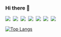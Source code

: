 ### Hi there 👋
<img src="https://img.shields.io/badge/Vue-4FC08D?style=flat-square&logo=vuedotjs&logoColor=white"/></a>&nbsp;
<img src="https://img.shields.io/badge/Nuxt-00DC82?style=flat-square&logo=nuxtdotjs&logoColor=white"/></a>&nbsp;
<img src="https://img.shields.io/badge/javascript-F7DF1E?style=flat-square&logo=javascript&logoColor=black"/></a>&nbsp;
<img src="https://img.shields.io/badge/css3-1572B6?style=flat-square&logo=css3&logoColor=white"/></a>&nbsp;
<img src="https://img.shields.io/badge/typescript-3178C6?style=flat-square&logo=typescript&logoColor=white"/></a>&nbsp;
<img src="https://img.shields.io/badge/html5-E34F26?style=flat-square&logo=html5&logoColor=white"/></a>&nbsp;
<img src="https://img.shields.io/badge/react-61DAFB?style=flat-square&logo=react&logoColor=black"/></a>&nbsp;

<!-- ![Anurag's GitHub stats](https://github-readme-stats.vercel.app/api?username=zestlee1106&show_icons=true&theme=yeblu)-->
<!--[![Top Langs](https://github-readme-stats.vercel.app/api?username=zestlee1106&langs_count=10&layout=compact&theme=dark&ver=2)](https://github.com/jogilsang/zestlee1106) -->


[![Top Langs](https://github-readme-zestlee1106-stats.vercel.app/api/top-langs/?username=zestlee1106)](https://github.com/zestlee1106/github-readme-stats)

<!--
**zestlee1106/zestlee1106** is a ✨ _special_ ✨ repository because its `README.md` (this file) appears on your GitHub profile.

Here are some ideas to get you started:

- 🔭 I’m currently working on ...
- 🌱 I’m currently learning ...
- 👯 I’m looking to collaborate on ...
- 🤔 I’m looking for help with ...
- 💬 Ask me about ...
- 📫 How to reach me: ...
- 😄 Pronouns: ...
- ⚡ Fun fact: ...
-->
